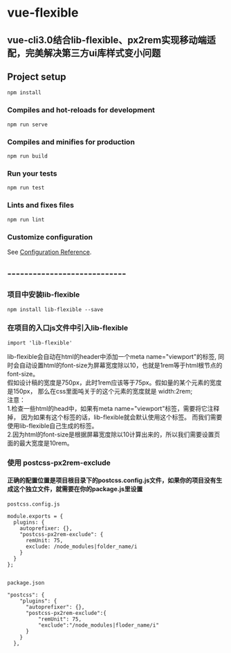 # vue-flexible
## vue-cli3.0结合lib-flexible、px2rem实现移动端适配，完美解决第三方ui库样式变小问题

## Project setup
```
npm install
```

### Compiles and hot-reloads for development
```
npm run serve
```

### Compiles and minifies for production
```
npm run build
```

### Run your tests
```
npm run test
```

### Lints and fixes files
```
npm run lint
```

### Customize configuration
See [Configuration Reference](https://cli.vuejs.org/config/).

## ----------------------------
### 项目中安装lib-flexible

```
npm install lib-flexible --save
```
### 在项目的入口js文件中引入lib-flexible
```
import 'lib-flexible'
```
lib-flexible会自动在html的header中添加一个meta name="viewport"的标签,
同时会自动设置html的font-size为屏幕宽度除以10，也就是1rem等于html根节点的
font-size。<br>
假如设计稿的宽度是750px，此时1rem应该等于75px。假如量的某个元素的宽度是150px，
那么在css里面吨关于的这个元素的宽度就是 width:2rem; <br>
注意：<br>
1.检查一些html的head中，如果有meta name="viewport"标签，需要将它注释掉，
因为如果有这个标签的话，lib-flexible就会默认使用这个标签。
而我们需要使用lib-flexible自己生成的标签。<br>
2.因为html的font-size是根据屏幕宽度除以10计算出来的，所以我们需要设置页面的最大宽度是10rem。<br>
### 使用 postcss-px2rem-exclude
#### 正确的配置位置是项目根目录下的postcss.config.js文件，如果你的项目没有生成这个独立文件，就需要在你的package.js里设置
```
postcss.config.js

module.exports = {
  plugins: {
    autoprefixer: {},
    "postcss-px2rem-exclude": {
      remUnit: 75,
      exclude: /node_modules|folder_name/i
    }
  }
};


package.json

"postcss": {
    "plugins": {
      "autoprefixer": {},
      "postcss-px2rem-exclude":{
          "remUnit": 75,
          "exclude":"/node_modules|floder_name/i"
      }
    }
  },

```